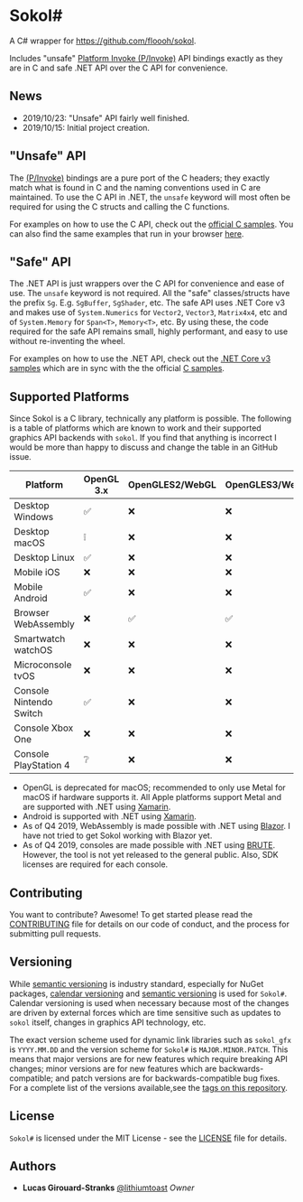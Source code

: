 # Sokol\#

A C# wrapper for https://github.com/floooh/sokol.

Includes "unsafe" [Platform Invoke (P/Invoke)](https://docs.microsoft.com/en-us/dotnet/standard/native-interop/pinvoke) API bindings exactly as they are in C and safe .NET API over the C API for convenience.

## News

- 2019/10/23: "Unsafe" API fairly well finished.
- 2019/10/15: Initial project creation.

## "Unsafe" API

The [(P/Invoke)](https://docs.microsoft.com/en-us/dotnet/standard/native-interop/pinvoke) bindings are a pure port of the C headers; they exactly match what is found in C and the naming conventions used in C are maintained. To use the C API in .NET, the `unsafe` keyword will most often be required for using the C structs and calling the C functions.

For examples on how to use the C API, check out the [official C samples](https://github.com/floooh/sokol-samples). You can also find the same examples that run in your browser [here](https://floooh.github.io/sokol-html5/index.html).

## "Safe" API

The .NET API is just wrappers over the C API for convenience and ease of use. The `unsafe` keyword is not required. All the "safe" classes/structs have the prefix `Sg`. E.g. `SgBuffer`, `SgShader`, etc. The safe API uses .NET Core v3 and makes use of `System.Numerics` for `Vector2`, `Vector3`, `Matrix4x4`, etc and of `System.Memory` for `Span<T>`, `Memory<T>`, etc. By using these, the code required for the safe API remains small, highly performant, and easy to use without re-inventing the wheel.

For examples on how to use the .NET API, check out the [.NET Core v3 samples](src/Samples) which are in sync with the the official [C samples](https://github.com/floooh/sokol-samples).

## Supported Platforms

Since Sokol is a C library, technically any platform is possible. The following is a table of platforms which are known to work and their supported graphics API backends with `sokol`. If you find that anything is incorrect I would be more than happy to discuss and change the table in an GitHub issue.

Platform|OpenGL 3.x|OpenGLES2/WebGL|OpenGLES3/WebGL2|Direct3D11|Direct3D12|Metal|Vulkan|.NET Support
---|---|---|---|---|---|---|---|---
Desktop Windows|✅|❌|❌|✅|❔|❌|❔|✅
Desktop macOS|❕|❌|❌|❌|❌|✅|❔|✅
Desktop Linux|✅|❌|❌|❌|❌|❌|❔|✅
Mobile iOS|❌|❌|❌|❌|❌|✅|❔|✅
Mobile Android|✅|❌|❌|❌|❌|❌|❔|✅
Browser WebAssembly|❌|✅|✅|❌|❌|❌|❔|❕
Smartwatch watchOS|❌|❌|❌|❌|❌|✅|❔|✅
Microconsole tvOS|❌|❌|❌|❌|❌|✅|❔|✅
Console Nintendo Switch|✅|❌|❌|❌|❌|❌|❔|❕
Console Xbox One|❌|❌|❌|✅|❔|❌|❔|❕
Console PlayStation 4|❔|❌|❌|❌|❌|❌|❔|❕

- OpenGL is deprecated for macOS; recommended to only use Metal for macOS if hardware supports it. All Apple platforms support Metal and are supported with .NET using [Xamarin](https://dotnet.microsoft.com/apps/xamarin).
- Android is supported with .NET using [Xamarin](https://dotnet.microsoft.com/apps/xamarin).
- As of Q4 2019, WebAssembly is made possible with .NET using [Blazor](https://dotnet.microsoft.com/apps/aspnet/web-apps/blazor). I have not tried to get Sokol working with Blazor yet.
- As of Q4 2019, consoles are made possible with .NET using [BRUTE](http://brute.rocks). However, the tool is not yet released to the general public. Also, SDK licenses are required for each console.

## Contributing

You want to contribute? Awesome! To get started please read the [CONTRIBUTING](CONTRIBUTING.md) file for details on our code of conduct, and the process for submitting pull requests.

## Versioning

While [semantic versioning](https://semver.org) is industry standard, especially for NuGet packages, [calendar versioning](https://calver.org) and [semantic versioning](https://semver.org) is used for `Sokol#`. Calendar versioning is used when necessary because most of the changes are driven by external forces which are time sensitive such as updates to `sokol` itself, changes in graphics API technology, etc.

The exact version scheme used for dynamic link libraries such as `sokol_gfx` is `YYYY.MM.DD` and the version scheme for `Sokol#` is `MAJOR.MINOR.PATCH`. This means that major versions are for new features which require breaking API changes; minor versions are for new features which are backwards-compatible; and patch versions are for backwards-compatible bug fixes. For a complete list of the versions available,see the [tags on this repository](https://github.com/lithiumtoast/sokol-csharp/tags).

## License

`Sokol#` is licensed under the MIT License - see the [LICENSE](LICENSE) file for details.

## Authors

- **Lucas Girouard-Stranks** [@lithiumtoast](https://github.com/lithiumtoast) *Owner*
